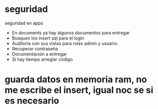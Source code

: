 # seguridad
seguridad en apps
* En documents ya hay algunos documentos para entregar
* Busquen los insert sql para el login
*	Auditoria con sus vistas para roles admin y usuario.
*	Recuperar contraseña
*	Documentación a entregar
*	Si hay tiempo arreglar código


# guarda datos en memoria ram, no me escribe el insert, igual noc se si es necesario
